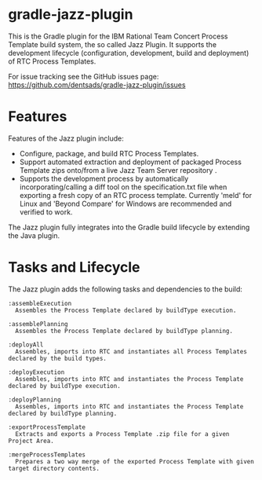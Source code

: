 gradle-jazz-plugin
==================

This is the Gradle plugin for the IBM Rational Team Concert Process Template build system,
the so called Jazz Plugin. It supports the development lifecycle (configuration, development, build and deployment)
of RTC Process Templates.

For issue tracking see the GitHub issues page: 
https://github.com/dentsads/gradle-jazz-plugin/issues

Features
========

Features of the Jazz plugin include:

* Configure, package, and build RTC Process Templates.
* Support automated extraction and deployment of packaged Process Template zips onto/from a live Jazz Team Server repository .
* Supports the development process by automatically incorporating/calling a diff tool on the specification.txt file when exporting a fresh copy of an RTC process template. Currently 'meld' for Linux and 'Beyond Compare' for Windows are recommended and verified to work.

The Jazz plugin fully integrates into the Gradle build lifecycle by
extending the Java plugin.

Tasks and Lifecycle
===================

The Jazz plugin adds the following tasks and dependencies to the
build:

    :assembleExecution
      Assembles the Process Template declared by buildType execution.
      
    :assemblePlanning
      Assembles the Process Template declared by buildType planning.
      
    :deployAll
      Assembles, imports into RTC and instantiates all Process Templates declared by the build types.
      
    :deployExecution
      Assembles, imports into RTC and instantiates the Process Template declared by buildType execution.
      
    :deployPlanning
      Assembles, imports into RTC and instantiates the Process Template declared by buildType planning.
      
    :exportProcessTemplate
      Extracts and exports a Process Template .zip file for a given Project Area.
      
    :mergeProcessTemplates
      Prepares a two way merge of the exported Process Template with given target directory contents.
      
